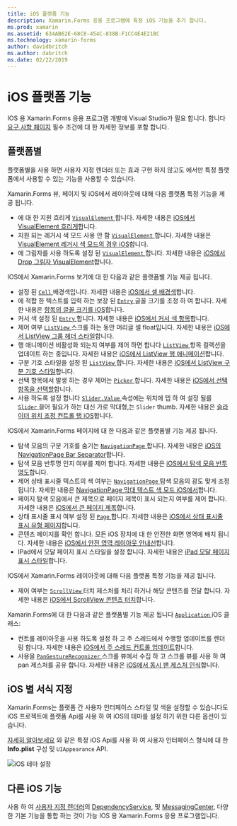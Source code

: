 ```yaml
---
title: iOS 플랫폼 기능
description: Xamarin.Forms 응용 프로그램에 특정 iOS 기능을 추가 합니다.
ms.prod: xamarin
ms.assetid: 634AB62E-68C8-454C-838B-F1CC4E4E21BC
ms.technology: xamarin-forms
author: davidbritch
ms.author: dabritch
ms.date: 02/22/2019
---
```


# <a name="ios-platform-features"></a>iOS 플랫폼 기능

IOS 용 Xamarin.Forms 응용 프로그램 개발에 Visual Studio가 필요 합니다. 합니다 [요구 사항 페이지](~/get-started/requirements.md) 필수 조건에 대 한 자세한 정보를 포함 합니다.

## <a name="platform-specifics"></a>플랫폼별

플랫폼별을 사용 하면 사용자 지정 렌더러 또는 효과 구현 하지 않고도 에서만 특정 플랫폼에서 사용할 수 있는 기능을 사용할 수 있습니다.

Xamarin.Forms 뷰, 페이지 및 iOS에서 레이아웃에 대해 다음 플랫폼 특정 기능을 제공 됩니다.

- 에 대 한 지원 흐리게 [ `VisualElement` ](xref:Xamarin.Forms.VisualElement)합니다. 자세한 내용은 [iOS에서 VisualElement 흐리게](visualelement-blur.md)합니다.
- 지원 되는 레거시 색 모드 사용 안 함 [ `VisualElement` ](xref:Xamarin.Forms.VisualElement)합니다. 자세한 내용은 [VisualElement 레거시 색 모드의 경우 iOS](legacy-color-mode.md)합니다.
- 에 그림자를 사용 하도록 설정 된 [ `VisualElement` ](xref:Xamarin.Forms.VisualElement)합니다. 자세한 내용은 [iOS에서 Drop 그림자 VisualElement](visualelement-drop-shadow.md)합니다.

IOS에서 Xamarin.Forms 보기에 대 한 다음과 같은 플랫폼별 기능 제공 됩니다.

- 설정 된 [ `Cell` ](xref:Xamarin.Forms.Cell) 배경색입니다. 자세한 내용은 [iOS에서 셀 배경색](cell-background-color.md)합니다.
- 에 적합 한 텍스트를 입력 하는 보장 된 [ `Entry` ](xref:Xamarin.Forms.Entry) 글꼴 크기를 조정 하 여 합니다. 자세한 내용은 [항목의 글꼴 크기를 iOS](entry-font-size.md)합니다.
- 커서 색 설정 된 [ `Entry` ](xref:Xamarin.Forms.Entry)합니다. 자세한 내용은 [iOS에서 커서 색 항목](entry-cursor-color.md)합니다.
- 제어 여부 [ `ListView` ](xref:Xamarin.Forms.ListView) 스크롤 하는 동안 머리글 셀 float입니다. 자세한 내용은 [iOS에서 ListView 그룹 헤더 스타일](listview-group-header-style.md)합니다.
- 행 애니메이션 비활성화 되는지 여부를 제어 하면 합니다 [ `ListView` ](xref:Xamarin.Forms.ListView) 항목 컬렉션을 업데이트 하는 중입니다. 자세한 내용은 [iOS에서 ListView 행 애니메이션](listview-row-animations.md)합니다.
- 구분 기호 스타일을 설정 된 [ `ListView` ](xref:Xamarin.Forms.ListView)합니다. 자세한 내용은 [iOS에서 ListView 구분 기호 스타일](listview-separator-style.md)합니다.
- 선택 항목에서 발생 하는 경우 제어는 [ `Picker` ](xref:Xamarin.Forms.Picker)합니다. 자세한 내용은 [iOS에서 선택 항목을 선택할](picker-selection.md)합니다.
- 사용 하도록 설정 합니다 [ `Slider.Value` ](xref:Xamarin.Forms.Slider.Value) 속성에는 위치에 탭 하 여 설정 될를 [ `Slider` ](xref:Xamarin.Forms.Slider) 끌어 필요가 하는 대신 가로 막대형,는 `Slider` thumb. 자세한 내용은 [슬라이더 위치 조정 컨트롤 탭 iOS](slider-thumb.md)합니다.

IOS에서 Xamarin.Forms 페이지에 대 한 다음과 같은 플랫폼별 기능 제공 됩니다.

- 탐색 모음의 구분 기호를 숨기는 [ `NavigationPage` ](xref:Xamarin.Forms.NavigationPage)합니다. 자세한 내용은 [iOS의 NavigationPage Bar Separator](navigation-bar-separator.md)합니다.
- 탐색 모음 반투명 인지 여부를 제어 합니다. 자세한 내용은 [iOS에서 탐색 모음 반투명도](navigation-bar-translucent.md)합니다.
- 제어 상태 표시줄 텍스트의 색 여부는 [ `NavigationPage` ](xref:Xamarin.Forms.NavigationPage) 탐색 모음의 광도 맞게 조정 됩니다. 자세한 내용은 [NavigationPage 막대 텍스트 색 모드 iOS에서](status-bar-text-color.md)합니다.
- 페이지 탐색 모음에서 큰 제목으로 페이지 제목이 표시 되는지 여부를 제어 합니다. 자세한 내용은 [iOS에서 큰 페이지 제목](page-large-title.md)합니다.
- 상태 표시줄 표시 여부 설정 된 [ `Page` ](xref:Xamarin.Forms.Page)합니다. 자세한 내용은 [iOS에서 상태 표시줄 표시 유형 페이지](page-status-bar-visibility.md)합니다.
- 콘텐츠 페이지를 확인 합니다. 모든 iOS 장치에 대 한 안전한 화면 영역에 배치 됩니다. 자세한 내용은 [iOS에서 안전 영역 레이아웃 안내선](page-safe-area-layout.md)합니다.
- IPad에서 모달 페이지 표시 스타일을 설정 합니다. 자세한 내용은 [iPad 모달 페이지 표시 스타일](ipad-page-presentation-style.md)합니다.

IOS에서 Xamarin.Forms 레이아웃에 대해 다음 플랫폼 특정 기능을 제공 됩니다.

- 제어 여부는 [ `ScrollView` ](xref:Xamarin.Forms.ScrollView) 터치 제스처를 처리 하거나 해당 콘텐츠를 전달 합니다. 자세한 내용은 [iOS에서 ScrollView 콘텐츠 터치](scrollview-content-touches.md)합니다.

Xamarin.Forms에 대 한 다음과 같은 플랫폼별 기능 제공 됩니다 [ `Application` ](xref:Xamarin.Forms.Application) iOS 클래스:

- 컨트롤 레이아웃을 사용 하도록 설정 하 고 주 스레드에서 수행할 업데이트를 렌더링 합니다. 자세한 내용은 [iOS에서 주 스레드 컨트롤 업데이트](main-thread-updates-ui.md)합니다.
- 사용을 [ `PanGestureRecognizer` ](xref:Xamarin.Forms.PanGestureRecognizer) 스크롤 뷰에서 수집 하 고 스크롤 뷰를 사용 하 여 pan 제스처를 공유 합니다. 자세한 내용은 [iOS에서 동시 팬 제스처 인식](application-pan-gesture.md)합니다.

## <a name="ios-specific-formatting"></a>iOS 별 서식 지정

Xamarin.Forms는 플랫폼 간 사용자 인터페이스 스타일 및 색을 설정할 수 있습니다도 iOS 프로젝트에 플랫폼 Api를 사용 하 여 iOS의 테마를 설정 하기 위한 다른 옵션이 있습니다.

[자세히 알아보세요](formatting.md) 와 같은 특정 iOS Api를 사용 하 여 사용자 인터페이스 형식에 대 한 **Info.plist** 구성 및 `UIAppearance` API.

![](images/status-white-sml.png "iOS 테마 설정")

## <a name="other-ios-features"></a>다른 iOS 기능

사용 하 여 [사용자 지정 렌더러](~/xamarin-forms/app-fundamentals/custom-renderer/index.md)의 [DependencyService](~/xamarin-forms/app-fundamentals/dependency-service/index.md), 및 [MessagingCenter](~/xamarin-forms/app-fundamentals/messaging-center.md), 다양 한 기본 기능을 통합 하는 것이 가능 IOS 용 Xamarin.Forms 응용 프로그램입니다.
